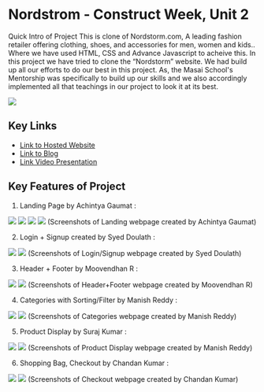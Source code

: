 # Nordstrom - Construct Week, Unit 2

Quick Intro of Project
This is clone of Nordstorm.com, A leading fashion retailer offering clothing, shoes, and accessories for men, women and kids.. Where we have used HTML, CSS and Advance Javascript to acheive this. In this project we have tried to clone the “Nordstorm” website. We had build up all our efforts to do our best in this project. As, the Masai School's Mentorship was specifically to build up our skills and we also accordingly implemented all that teachings in our project to look it at its best.

![](https://raw.githubusercontent.com/vibrantachintya/nordstrom/main/images/nordstrom_intro.gif)

## Key Links
- [Link to Hosted Website](https://vibrantachintya.github.io/nordstrom/)
- [Link to Blog](https://medium.com/@achintyagaumat/nordstrom-website-construct-week-unit-2-920762dd85b6)
- [Link Video Presentation](https://drive.google.com/file/d/1AD-CLLz8It3FZp0eyrX1vgHME2OKHV2J/view?usp=sharing)

## Key Features of Project

1. Landing Page by Achintya Gaumat :

![](https://raw.githubusercontent.com/vibrantachintya/nordstrom/main/images/nordstrom_screenshot_1.png)
![](https://raw.githubusercontent.com/vibrantachintya/nordstrom/main/images/nordstrom_screenshot_2.png)
![](https://raw.githubusercontent.com/vibrantachintya/nordstrom/main/images/nordstrom_screenshot_3.png)
![](https://raw.githubusercontent.com/vibrantachintya/nordstrom/main/images/nordstrom_screenshot_4.png)
(Screenshots of Landing webpage created by Achintya Gaumat)

2. Login + Signup created by Syed Doulath :

![](https://raw.githubusercontent.com/vibrantachintya/nordstrom/main/images/nordstrom_screenshot_5.png)
![](https://raw.githubusercontent.com/vibrantachintya/nordstrom/main/images/nordstrom_screenshot_6.png)
(Screenshots of Login/Signup webpage created by Syed Doulath)


3. Header + Footer by Moovendhan R :

![](https://raw.githubusercontent.com/vibrantachintya/nordstrom/main/images/nordstrom_screenshot_7.png)
![](https://raw.githubusercontent.com/vibrantachintya/nordstrom/main/images/nordstrom_screenshot_8.png)
(Screenshots of Header+Footer webpage created by Moovendhan R)


4. Categories with Sorting/Filter by Manish Reddy :

![](https://raw.githubusercontent.com/vibrantachintya/nordstrom/main/images/nordstrom_screenshot_9.png)
![](https://raw.githubusercontent.com/vibrantachintya/nordstrom/main/images/nordstrom_screenshot_10.png)
(Screenshots of Categories webpage created by Manish Reddy)


5. Product Display by Suraj Kumar :

![](https://raw.githubusercontent.com/vibrantachintya/nordstrom/main/images/nordstrom_screenshot_11.png)
![](https://raw.githubusercontent.com/vibrantachintya/nordstrom/main/images/nordstrom_screenshot_12.png)
(Screenshots of Product Display webpage created by Manish Reddy)

6. Shopping Bag, Checkout by Chandan Kumar :

![](https://raw.githubusercontent.com/vibrantachintya/nordstrom/main/images/nordstrom_screenshot_13.png)
![](https://raw.githubusercontent.com/vibrantachintya/nordstrom/main/images/nordstrom_screenshot_14.png)
(Screenshots of Checkout webpage created by Chandan Kumar)

